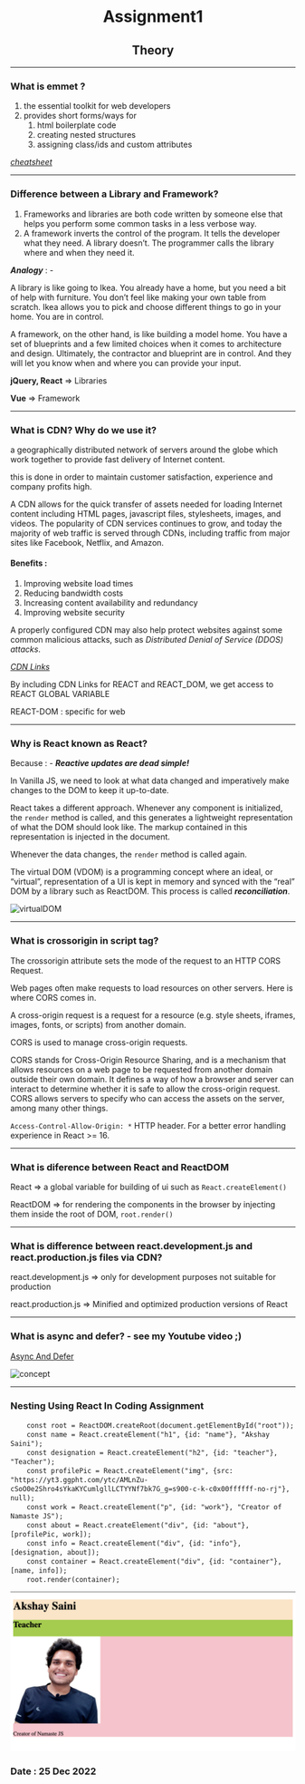 
# <center>Assignment1</center>
## <center>Theory</center>
---
### **What is emmet ?**
1. the essential toolkit for web developers
2. provides short forms/ways for 
    1. html boilerplate code
    2. creating nested structures
    3. assigning class/ids and custom attributes

[*_cheatsheet_*](https://docs.emmet.io/cheat-sheet/)

---
### **Difference between a Library and Framework?**
1. Frameworks and libraries are both code written by someone else that helps you perform some common tasks in a less verbose way.
2. A framework inverts the control of the program. It tells the developer what they need. A library doesn’t. The programmer calls the library where and when they need it.

**_Analogy_** : -

A library is like going to Ikea. You already have a home, but you need a bit of help with furniture. You don’t feel like making your own table from scratch. Ikea allows you to pick and choose different things to go in your home. You are in control.

A framework, on the other hand, is like building a model home. You have a set of blueprints and a few limited choices when it comes to architecture and design. Ultimately, the contractor and blueprint are in control. And they will let you know when and where you can provide your input.

**jQuery, React** => Libraries 

**Vue** => Framework

---
### **What is CDN? Why do we use it?**
a geographically distributed network of servers around the globe which work together to provide fast delivery of Internet content. 

this is done in order to maintain customer satisfaction, experience and company profits high.

A CDN allows for the quick transfer of assets needed for loading Internet content including HTML pages, javascript files, stylesheets, images, and videos. The popularity of CDN services continues to grow, and today the majority of web traffic is served through CDNs, including traffic from major sites like Facebook, Netflix, and Amazon.

#### Benefits : 
1. Improving website load times
2. Reducing bandwidth costs
3. Increasing content availability and redundancy 
4. Improving website security

A properly configured CDN may also help protect websites against some common malicious attacks, such as _Distributed Denial of Service (DDOS) attacks_.

[*CDN Links*](https://reactjs.org/docs/cdn-links.html#gatsby-focus-wrapper)

By including CDN Links for REACT and REACT_DOM, we get access to REACT GLOBAL VARIABLE

REACT-DOM : specific for web 

---

### **Why is React known as React?**

Because : -
_***Reactive updates are dead simple!***_

In Vanilla JS, we need to look at what data changed and imperatively make changes to the DOM to keep it up-to-date.

React takes a different approach. Whenever any component is initialized, the `render` method is called, and this generates a lightweight representation of what the DOM should look like. The markup contained in this representation is injected in the document. 

Whenever the data changes, the `render` method is called again.

The virtual DOM (VDOM) is a programming concept where an ideal, or “virtual”, representation of a UI is kept in memory and synced with the “real” DOM by a library such as ReactDOM. This process is called **_reconciliation_**.

![virtualDOM](https://i2.wp.com/programmingwithmosh.com/wp-content/uploads/2018/11/lnrn_0201.png?ssl=1 "virtual dom in react")

---
### **What is crossorigin in script tag?**

The crossorigin attribute sets the mode of the request to an HTTP CORS Request.

Web pages often make requests to load resources on other servers. Here is where CORS comes in.

A cross-origin request is a request for a resource (e.g. style sheets, iframes, images, fonts, or scripts) from another domain.

CORS is used to manage cross-origin requests.

CORS stands for Cross-Origin Resource Sharing, and is a mechanism that allows resources on a web page to be requested from another domain outside their own domain. It defines a way of how a browser and server can interact to determine whether it is safe to allow the cross-origin request. CORS allows servers to specify who can access the assets on the server, among many other things.

`Access-Control-Allow-Origin: *` HTTP header. For a better error handling experience in React >= 16.

---
### **What is diference between React and ReactDOM**

React => a global variable for building of ui such as `React.createElement()`

ReactDOM => for rendering the components in the browser by injecting them inside the root of DOM, `root.render()`

---
### **What is difference between react.development.js and react.production.js files via CDN?**

react.development.js => only for development purposes not suitable for production

react.production.js => Minified and optimized production versions of React

---
### **What is async and defer? - see my Youtube video ;)**

[Async And Defer](https://www.youtube.com/watch?v=IrHmpdORLu8)

![concept](https://i.stack.imgur.com/pI1Wn.png "async vs defer")

---
### Nesting Using React In Coding Assignment
```
    const root = ReactDOM.createRoot(document.getElementById("root"));
    const name = React.createElement("h1", {id: "name"}, "Akshay Saini");
    const designation = React.createElement("h2", {id: "teacher"}, "Teacher");
    const profilePic = React.createElement("img", {src: "https://yt3.ggpht.com/ytc/AMLnZu-cSoO0e2Shro4sYkaKYCumlgllLCTYYNf7bk7G_g=s900-c-k-c0x00ffffff-no-rj"}, null);
    const work = React.createElement("p", {id: "work"}, "Creator of Namaste JS");
    const about = React.createElement("div", {id: "about"}, [profilePic, work]);
    const info = React.createElement("div", {id: "info"}, [designation, about]);
    const container = React.createElement("div", {id: "container"}, [name, info]);
    root.render(container);
```

![Output](output.png "codeOutput")
### Date : 25 Dec 2022
